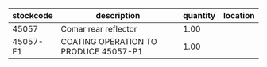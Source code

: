 |stockcode|description|quantity|location|
|---------|-----------|--------|--------|
|45057|Comar rear reflector|1.00||
|45057-F1|COATING OPERATION TO PRODUCE 45057-P1|1.00||
